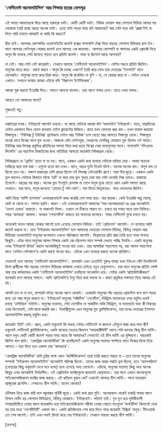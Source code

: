 ### 'সেন্টিমেন্ট অ্যানালাইসিস' আর শিক্ষার হারের যোগসূত্র

---

এই সময়ে আমাদেরকে ঘিরে আছে হাজারো ডাটা। কোটি কোটি ডাটা। নিউজ ফোরাম আর সোশ্যাল মিডিয়া আসার পর সেকেন্ডে তৈরি হচ্ছে আরো অনেক ডাটা। এতো ডাটা পড়ার সময় কই আমাদের? আর সেটা পড়ে যদি 'প্রজ্ঞা'টাই না নিতে পারি তাহলে আমরাই বা আছি কি করতে?

ঠিক তাই। আপনার কোম্পানির ওয়েবসাইটের কমেন্ট বক্সের পাশাপাশি টেক্কা দিয়ে বাড়ছে সোশ্যাল মিডিয়ার প্লাগ-ইন। মানে আপনার ফেইসবুক পেজের কমেন্ট চলে আসছে এক জায়গায়। আপনার কোম্পানি বা আপনার একটা প্রোডাক্ট নিয়ে মানুষ কি ভাবছে সেটা জানতে পড়তে হবে প্রতিটা কমেন্ট। সময় বা রিসোর্স আছে আপনার?

না নেই। আর সেটা নেই কারোরই। সেখানে আসছে 'সেন্টিমেন্ট অ্যানালাইসিস'। মেশিন পড়বে প্রতিটা জিনিস। মানুষের মতো করে। ধারণা করবে - মানুষ কি চাচ্ছে এখানে? তৈরি করে দেবে তার ভেতরের 'ইনসাইট' মানে মেসেজটা। মানুষের মতো করে চিন্তা করে। মানুষ কি রাগান্বিত না খুশি - না, সে কেয়ার করে না - সেটাও দেখবো এখানে। সনাতন ভাষায় আমরা এটাকে বলি 'বিজনেস ইন্টেলিজেন্স'।

আমরা শুরু করবো ইংরেজি দিয়ে। সামনে আসবো বাংলায়। তার আগে অক্ষর চেনা। হাতে লেখা অক্ষর।

আছেন তো আমাদের সাথে?

শুরুতেই গল্প।

---

নব্বইয়ের দশক। ইন্টারনেট আসেনি তখনো। যা আছে সেটাকে আমরা বলি ‘অফলাইন’ ইন্টারনেট। মানে, সারাদিনের মেইল একসাথে লিখে ফেলে রাখতাম মেইল ক্লায়েন্টের কিউতে। রাতে যখন ফোনের খরচ কম - তখন ডায়াল করতাম সিঙ্গাপুরে। ‘ইউনিক্স টু ইউনিক্স’ প্রটোকলে মেইল আর ‘নিউজ’ চলে যেতো আর আসতো সিঙ্গাপুর থেকে। সিঙ্গাপুরে যাওয়া মানে বিশ্বের সাথে যুক্ত হওয়া। আজকে যেটা ফেইসবুক, সেধরণের বেশকিছু ফোরামে যুক্ত ছিলাম ওই সময়ে। ইউনিক্স আর লিনাক্স প্রযুক্তির প্রতিদিনের সমস্যা নিয়ে কথা হতো বিশ্বের সেরা মাথাগুলোর সাথে। পাশাপাশি ‘শর্টওয়েভ লিসেনিং’ এর অ্যান্টেনা ডিজাইনের জন্য আইডিয়া আসতো কয়েকটা নিউজগ্রূপ থেকে।

নিউজগ্রূপে যে ‘ফ্লেমিং’ হতো না তা নয়। মানে, একজন একটা কথা বলেছে সেটাকে দাবিয়ে দেয়া - অথবা অন্যকে তাচ্ছিল্য করে ব্যঙ্গ করা - এগুলো হতো কম তখন। মানে, বছরে দুটো তিনটে ঘটনা। অনেক অনেক কম। মানুষ কম যে ছিলো তাও নয়। পঞ্চাশ হাজারের বেশি গ্রাহক ছিলো ওই লিনাক্স নেটওয়ার্কিং গ্রূপে। সারা বিশ্ব জুড়ে। একজন একটা ভুল বললেও সেটাকে কিভাবে তাঁকে ‘হার্ট’ না করে তার ভুল শুধরে দেয়া যায় সেটা দেখেছি নিজ চোখে। হাজারো ইভেন্টে। বছরের পর বছর। অনেক ভুল ইনপুটে রেসপন্স না পেলে মানুষ বুঝে যেতো কোন একটা সমস্যা আছে সেখানে। তার মানে, মানুষ জানতো ‘হোয়েন টু শাট-আপ’। দাম দিতো ভিন্নমতের। অন্য লেভেলের জিনিস।

আমি নিজে ‘মাল্টি ন্যাশনাল’ এনভায়রনমেন্টে কাজ করেছি বেশ সময় ধরে। বার কয়েক। কেউ ইংরেজি অল্প বোঝে, কেউ বা বোঝে না। সমস্যা হয়নি। কারণ - ওই এনভায়রনমেন্টে আমাদের ‘শক-অ্যাবজরভার’এর  রেঞ্জ অনেকটাই ‘ওপেন এন্ডেড’ থাকতো। না থাকলেই বিপদ। ওখানে সে টিকতে পারবে না। চলতে হয় সবার সাথে তাল মিলিয়ে। সবার ‘কালচার’ আলাদা। অসম্ভব ‘সেনসেটিভ’ থাকতে হয় অন্যদের ব্যাপারে। সবার সেন্টিমেন্ট বুঝে চলতে হয়।

অনেকেই বলেন আমরা বোঝার আগেই চলে এসেছে সোশ্যাল মিডিয়া। তাই 'রেডিনেস' আসেনি। সে ব্যাপারে আমি কমেন্ট করবো না। তবে ‘ইন্টারনাল অ্যানালাইসিস’ বলে আমাদের ভেতরের সোশ্যাল মিডিয়া, বিভিন্ন ফোরাম আর মিডিয়ার ওয়েবসাইটে মানুষের মনোভাবে এখনো পরিপক্কতা আসেনি। ভিন্নমতের প্রতি শ্রদ্ধা তৈরি হতে সময় লাগছে কিছুটা। এটার সাথে মানুষের আসল শিক্ষার একটা কো-রিলেশন মানে সম্পর্ক দেখতে পাচ্ছি ইদানিং। একটা মানুষের ওপর ‘ইন্টারনেট রিসার্চ’ করলে অনেককিছুই পাওয়া যায় এখন। তার আক্ষরিক পড়াশোনা নয়, বরং আসল পড়াশোনা মানে 'মেন্টাল সেটআপে'র একটা ধারণা পাওয়া যায়। এটাকে এখন ব্যবহার করছে অনেক প্রতিষ্ঠান।

সেখানেই চলে আসছে ‘সেন্টিমেন্ট অ্যানালাইসিস’। ব্যাপারটা এখন এতোটাই গুরুত্ব পাচ্ছে যখন ইউএস স্টেট ডিপার্টমেন্ট ভিসা প্রার্থীদের পাঁচ বছরের সোশ্যাল মিডিয়ার কর্মকান্ড দেখতে চাইছে নতুন রেগুলেশনে। তার মানে মানুষের প্রতিটা পোস্ট আর তার কর্মকান্ডের একটা ‘সেন্টিমেন্ট অ্যানালাইসিস’ চলছিলো অনেকদিন ধরে। সেটার একটা ‘প্রাতিষ্ঠানিকীকরণ’ ব্যাপারটা চলে আসছে সামনে। আমি ‘প্রাইভেসি’র ইস্যু নিয়ে কথা বলবো না - কারণ প্রযুক্তির সক্ষমতা নিয়ে আমার এই বই।

আপনি চান বা না চান, ব্যাপারটা ঘটছে অনেক আগে থেকেই। একেকটা মানুষের পাঁচ বছরের প্রোফাইল বসে বসে পড়ার জন্য তো আর মানুষ থাকবে না। ইন্টারনেটে মানুষের ‘পজিটিভ’ ‘নেগেটিভ’, নিউট্রাল মতামতের ওপর বহুদিন ধরেই চলছে ‘ওপিনিয়ন’ মাইনিং। মানুষের মতামত, সেটা নেগেটিভ না পজেটিভ নাকি নিউট্রাল, না মতামতটা অন্য কী বিষয়ের ওপর ডিপেন্ডেন্ট, সেটা জানা জরুরি বরং। ইন্ডাস্ট্রিগুলো এখন মানুষের মুড ক্লাসিফিকেশন, তার মনের ভেতরের ইমোশন অ্যানালাইসিস করছে,বহুদিন ধরে। 

কয়েকটা ‘হিন্ট’ দেই। ধরুন,  একটা ডকুমেন্ট কি বলছে সেটার সেন্টিমেন্ট না জানলে এইযুগে কাজ করে লাভ কী? ডকুমেন্ট সেন্টিমেন্ট ক্লাসিফিকেশন, একটা বাক্যের ভেতরে কিভাবে ‘সাবজেক্টিভিটি’ আসে সেটা জানছে কিন্তু ডীপ লার্নিং। আগে বলুন কোটি কোটি কমেন্ট পড়ার সময় আছে কি আমাদের? সেখানেই এই ডীপ লার্নিং এর মুন্সিয়ানা। আরেকটা জিনিস বলে রাখি। 'কেমব্রিজ অ্যানালিটিকা' কি বলেছিলো? একটা মানুষের মতামত পাল্টাতে মানে নিজের দিকে নিয়ে আসতে - হাত দিতে হবে একদম তার 'কালচারে'। 

'কেমব্রিজ অ্যানালিটিকা' ডাটা চুরির পক্ষে কোন 'জাস্টিফিকেশন' তারা তৈরি করতে পারবে না - তবে তাদের মানুষের সম্পর্কে 'ইন্টারনাল অ্যানালাইসিস' অনেকটাই পরিপক্ক ছিলো। তাদের কাজ করার পদ্ধতি ভুল ছিলো, তবে 'অ্যালগরিদম' \(ভেতরের কিছু ডকুমেন্ট দেখে মনে হলো\) চলে এসেছে অন্য লেভেলে। এদিকে, মানুষের মতামত কিন্তু অন্য অনেক কিছুর ওপর অনেকটাই নির্ভরশীল। ওই এক্সটার্নাল ফ্যাক্টরগুলো জানলেই কেল্লাফতে। তার মানে এখানে অনেকগুলো সাইকোলোজিক্যাল ফ্যাক্টর কাজ করছে। এই ক্যাঁচাল বুঝবে কে? এখানেই আসছে ডীপ লার্নিং। সাথে ন্যাচারাল ল্যাঙ্গুয়েজ প্রসেসিং। সেখানেও ডীপ লার্নিং। যাবেন কোথায়?

টেলিকম নিয়ে কাজ করি বলে বন্ধুবান্ধব পৃথিবী জুড়ে। একটা কথা প্রায় শুনি। অনেককাল থেকেই চাকরি পাবার আগে বিশাল ভেটিং হয় সোশ্যাল মিডিয়াতে, বিভিন্ন ফোরামে। ইন্টারনেটে। সত্যিই তাই। যুগ যুগ ধরে পৃথিবীব্যাপী সশস্ত্রবাহিনীতে নেবার আগে কয়েকদিন ধরে সাইকোলোজিক্যাল পরীক্ষা নেবার পেছনে যতগুলো ‘কগনিটিভ’ স্কিলসেট দেখা হয় তার মধ্যে ‘নেগেটিভিটি’ একদম বাদ। একটা প্রতিষ্ঠানকে শেষ করে দিতে পারে কয়েকটা ‘টক্সিক’ মানুষ। টীমওয়ার্ক তো শেষ আগেই। তাই এখন সবাই রিসার্চ করে নেয় ইন্টারনেটে। সেখানে সাহায্য করছে ডীপ লার্নিং।

\[ক্রমশঃ\]

